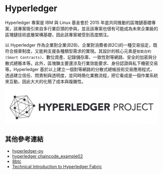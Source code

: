 # Hyperledger
Hyperledger 專案是 IBM 與 Linux 基金會於 2015 年底共同推動的區塊鏈基礎專案，該專案吸引來自多行業巨頭的參與，並且該專案也很有可能成為未來企業級的區塊鏈技術底層架構基礎，因此該專案被受到高度關注。

以 Hyperledger 作為企業對企業(B2B)、企業對消費者(B2C)的一種交易協定，既符合規章制度，又能夠支援各種類型需求的實現。其設計的核心元素是```智能合約(Smart Contracts)```、數位資產、記錄儲存庫、一致性對等網路、安全的加密與分散式總賬本等。此外，區塊鍊主要還涉及行業效能要求、身份認證與私下機密交易等。Hyperledger 基於以上建立一個對等網路的分散式總帳技術交易應用程式，透過建立信任、問責制與透明度，並同時簡化業務流程，把它看成是一個作業系統來互動，因此大大的化簡了成本與複雜性。

![hyperledger-logo](images/hyperledger-logo.png)

## 其他參考連結
- [hyperledger-py](https://github.com/yeasy/hyperledger-py)
- [hyperledger chaincode_example02](https://github.com/hyperledger/fabric/blob/master/examples/chaincode/go/chaincode_example02/chaincode_example02.go)
- [8btc](http://www.8btc.com/hyperledger)
- [Technical Introduction to Hyperledger Fabric](http://www.altoros.com/blog/technical-introduction-to-hyperledger-fabric/)
